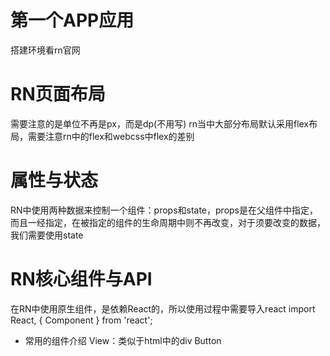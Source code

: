 # 第一个APP应用
  搭建环境看rn官网

# RN页面布局
需要注意的是单位不再是px，而是dp(不用写)
rn当中大部分布局默认采用flex布局，需要注意rn中的flex和webcss中flex的差别

# 属性与状态
RN中使用两种数据来控制一个组件：props和state，props是在父组件中指定，而且一经指定，在被指定的组件的生命周期中则不再改变，对于须要改变的数据，我们需要使用state

# RN核心组件与API
在RN中使用原生组件，是依赖React的，所以使用过程中需要导入react
import React, { Component } from 'react';
- 常用的组件介绍
  View：类似于html中的div
  Button
